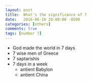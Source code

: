 ```yaml
---
layout: post
title:  What's the significance of 7
date:   2016-06-10 20:00:00 -0500
categories: [others]
comments: true
tags: [number 7]
---
```


* God made the world in 7 days
* 7 wise men of Greece
* 7 saptarishis
* 7 days in a week 
    * antient Babylon
    * antient China

